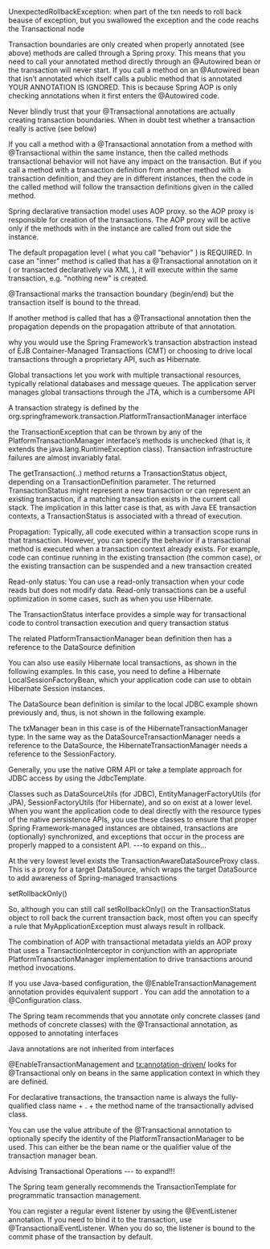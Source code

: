 UnexpectedRollbackException: when part of the txn needs to roll back beause of exception, but you swallowed the exception and the code reachs the Transactional node

Transaction boundaries are only created when properly annotated (see above) methods are called through a Spring proxy. This means that you need to call your annotated method directly through an @Autowired bean or the transaction will never start. If you call a method on an @Autowired bean that isn’t annotated which itself calls a public method that is annotated YOUR ANNOTATION IS IGNORED. This is because Spring AOP is only checking annotations when it first enters the @Autowired code.

Never blindly trust that your @Transactional annotations are actually creating transaction boundaries. When in doubt test whether a transaction really is active (see below)

If you call a method with a @Transactional annotation from a method with @Transactional within the same instance, then the called methods transactional behavior will not have any impact on the transaction. But if you call a method with a transaction definition from another method with a transaction definition, and they are in different instances, then the code in the called method will follow the transaction definitions given in the called method.

Spring declarative transaction model uses AOP proxy. so the AOP proxy is responsible for creation of the transactions. The AOP proxy will be active only if the methods with in the instance are called from out side the instance.

The default propagation level ( what you call "behavior" ) is REQUIRED. In case an "inner" method is called that has a @Transactional annotation on it ( or transacted declaratively via XML ), it will execute within the same transaction, e.g. "nothing new" is created.

@Transactional marks the transaction boundary (begin/end) but the transaction itself is bound to the thread.

If another method is called that has a @Transactional annotation then the propagation depends on the propagation attribute of that annotation.

why you would use the Spring Framework’s transaction abstraction instead of EJB Container-Managed Transactions (CMT) or choosing to drive local transactions through a proprietary API, such as Hibernate.

Global transactions let you work with multiple transactional resources, typically relational databases and message queues. The application server manages global transactions through the JTA, which is a cumbersome API

A transaction strategy is defined by the org.springframework.transaction.PlatformTransactionManager interface

the TransactionException that can be thrown by any of the PlatformTransactionManager interface’s methods is unchecked (that is, it extends the java.lang.RuntimeException class). Transaction infrastructure failures are almost invariably fatal.

The getTransaction(..) method returns a TransactionStatus object, depending on a TransactionDefinition parameter. The returned TransactionStatus might represent a new transaction or can represent an existing transaction, if a matching transaction exists in the current call stack. The implication in this latter case is that, as with Java EE transaction contexts, a TransactionStatus is associated with a thread of execution.

Propagation: Typically, all code executed within a transaction scope runs in that transaction. However, you can specify the behavior if a transactional method is executed when a transaction context already exists. For example, code can continue running in the existing transaction (the common case), or the existing transaction can be suspended and a new transaction created

Read-only status: You can use a read-only transaction when your code reads but does not modify data. Read-only transactions can be a useful optimization in some cases, such as when you use Hibernate.

The TransactionStatus interface provides a simple way for transactional code to control transaction execution and query transaction status

The related PlatformTransactionManager bean definition then has a reference to the DataSource definition

You can also use easily Hibernate local transactions, as shown in the following examples. In this case, you need to define a Hibernate LocalSessionFactoryBean, which your application code can use to obtain Hibernate Session instances.

The DataSource bean definition is similar to the local JDBC example shown previously and, thus, is not shown in the following example.

The txManager bean in this case is of the HibernateTransactionManager type. In the same way as the DataSourceTransactionManager needs a reference to the DataSource, the HibernateTransactionManager needs a reference to the SessionFactory.

Generally, you use the native ORM API or take a template approach for JDBC access by using the JdbcTemplate.

Classes such as DataSourceUtils (for JDBC), EntityManagerFactoryUtils (for JPA), SessionFactoryUtils (for Hibernate), and so on exist at a lower level. When you want the application code to deal directly with the resource types of the native persistence APIs, you use these classes to ensure that proper Spring Framework-managed instances are obtained, transactions are (optionally) synchronized, and exceptions that occur in the process are properly mapped to a consistent API. ---to expand on this...

At the very lowest level exists the TransactionAwareDataSourceProxy class. This is a proxy for a target DataSource, which wraps the target DataSource to add awareness of Spring-managed transactions

setRollbackOnly()

So, although you can still call setRollbackOnly() on the TransactionStatus object to roll back the current transaction back, most often you can specify a rule that MyApplicationException must always result in rollback.

The combination of AOP with transactional metadata yields an AOP proxy that uses a TransactionInterceptor in conjunction with an appropriate PlatformTransactionManager implementation to drive transactions around method invocations.

If you use Java-based configuration, the @EnableTransactionManagement annotation provides equivalent support . You can add the annotation to a @Configuration class.

The Spring team recommends that you annotate only concrete classes (and methods of concrete classes) with the @Transactional annotation, as opposed to annotating interfaces

Java annotations are not inherited from interfaces

@EnableTransactionManagement and <tx:annotation-driven/> looks for @Transactional only on beans in the same application context in which they are defined.

For declarative transactions, the transaction name is always the fully-qualified class name + . + the method name of the transactionally advised class.

You can use the value attribute of the @Transactional annotation to optionally specify the identity of the PlatformTransactionManager to be used. This can either be the bean name or the qualifier value of the transaction manager bean.

Advising Transactional Operations --- to expand!!!

The Spring team generally recommends the TransactionTemplate for programmatic transaction management.

You can register a regular event listener by using the @EventListener annotation. If you need to bind it to the transaction, use @TransactionalEventListener. When you do so, the listener is bound to the commit phase of the transaction by default.
